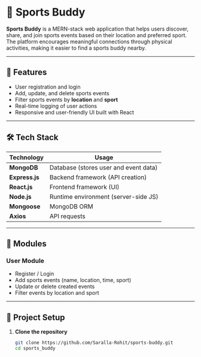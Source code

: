 # 🏀 Sports Buddy

**Sports Buddy** is a MERN-stack web application that helps users discover, share, and join sports events based on their location and preferred sport. The platform encourages meaningful connections through physical activities, making it easier to find a sports buddy nearby.

---

## 🚀 Features

- User registration and login
- Add, update, and delete sports events
- Filter sports events by **location** and **sport**
- Real-time logging of user actions
- Responsive and user-friendly UI built with React

---

## 🛠️ Tech Stack

| Technology | Usage                  |
|------------|------------------------|
| **MongoDB**    | Database (stores user and event data) |
| **Express.js** | Backend framework (API creation)       |
| **React.js**   | Frontend framework (UI)                |
| **Node.js**    | Runtime environment (server-side JS)  |
| **Mongoose**   | MongoDB ORM                            |
| **Axios**      | API requests                           |

---

## 🧩 Modules

### User Module
- Register / Login
- Add sports events (name, location, time, sport)
- Update or delete created events
- Filter events by location and sport

---

## 📝 Project Setup

1. **Clone the repository**
   ```bash
   git clone https://github.com/Saralla-Rohit/sports-buddy.git
   cd sports_buddy
